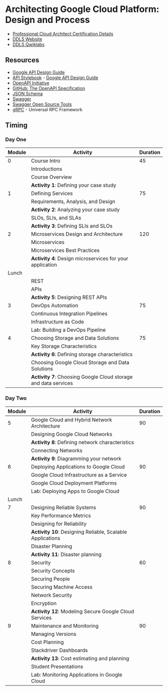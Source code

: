 # Architecting Google Cloud Platform: Design and Process

* [Professional Cloud Architect Certification Details](https://cloud.google.com/certification/cloud-architect)
* [DDLS Website](https://www.ddls.com.au/courses/google/cloud/architecting-with-google-cloud-platform-design-and-process/)
* [DDLS Qwiklabs](https://ddls.qwiklabs.com)

## Resources

* [Google API Design Guide](https://cloud.google.com/apis/design)
* [API Stylebook](http://apistylebook.com/) - [Google API Design Guide](http://apistylebook.com/design/guidelines/google-api-design-guide)
* [OpenAPI Initiative](https://www.openapis.org/)
* [GitHub: The OpenAPI Specification](https://github.com/OAI/OpenAPI-Specification)
* [JSON Schema](https://json-schema.org/)
* [Swagger](https://swagger.io/)
* [Swagger Open Source Tools](https://swagger.io/tools/open-source/)
* [gRPC](https://grpc.io/) - Universal RPC Framework

## Timing

### Day One

|Module|Activity|Duration|
|-|-|-|
|0|Course Intro|45|
||Introductions||
||Course Overview||
||**Activity 1**: Defining your case study||
|1|Defining Services|75|
||Requirements, Analysis, and Design||
||**Activity 2**: Analyzing your case study||
||SLOs, SLIs, and SLAs||
||**Activity 3**: Defining SLIs and SLOs||
|2|Microservices Design and Architecture|120|
||Microservices||
||Microservices Best Practices||
||**Activity 4**: Design microservices for your application||
|Lunch|||
||REST||
||APIs||
||**Activity 5**: Designing REST APIs||
|3|DevOps Automation|75|
||Continuous Integration Pipelines||
||Infrastructure as Code||
||Lab: Building a DevOps Pipeline||
|4|Choosing Storage and Data Solutions|75|
||Key Storage Characteristics||
||**Activity 6**: Defining storage characteristics||
||Choosing Google Cloud Storage and Data Solutions||
||**Activity 7**: Choosing Google Cloud storage and data services||


### Day Two

|Module|Activity|Duration|
|-|-|-|
|5|Google Cloud and Hybrid Network Architecture|90|
||Designing Google Cloud Networks||
||**Activity 8**: Defining network characteristics||
||Connecting Networks||
||**Activity 9**: Diagramming your network||
|6|Deploying Applications to Google Cloud|90|
||Google Cloud Infrastructure as a Service||
||Google Cloud Deployment Platforms||
||Lab: Deploying Apps to Google Cloud||
|Lunch|||
|7|Designing Reliable Systems|90|
||Key Performance Metrics||
||Designing for Reliability||
||**Activity 10**: Designing Reliable, Scalable Applications||
||Disaster Planning||
||**Activity 11**: Disaster planning||
|8|Security|60|
||Security Concepts||
||Securing People||
||Securing Machine Access||
||Network Security||
||Encryption||
||**Activity 12**: Modeling Secure Google Cloud Services||
|9|Maintenance and Monitoring|90|
||Managing Versions||
||Cost Planning||
||Stackdriver Dashboards||
||**Activity 13**: Cost estimating and planning||
||Student Presentations||
||Lab: Monitoring Applications in Google Cloud||
